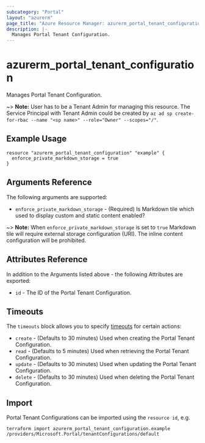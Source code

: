 ```yaml
---
subcategory: "Portal"
layout: "azurerm"
page_title: "Azure Resource Manager: azurerm_portal_tenant_configuration"
description: |-
  Manages Portal Tenant Configuration.
---
```


# azurerm_portal_tenant_configuration

Manages Portal Tenant Configuration.

~> **Note:** User has to be a Tenant Admin for managing this resource. The Service Principal with Tenant Admin could be created by `az ad sp create-for-rbac --name "<sp name>" --role="Owner" --scopes="/"`.

## Example Usage

```hcl
resource "azurerm_portal_tenant_configuration" "example" {
  enforce_private_markdown_storage = true
}
```

## Arguments Reference

The following arguments are supported:

* `enforce_private_markdown_storage` - (Required) Is Markdown tile which used to display custom and static content enabled?

~> **Note:** When `enforce_private_markdown_storage` is set to `true` Markdown tile will require external storage configuration (URI). The inline content configuration will be prohibited.

## Attributes Reference

In addition to the Arguments listed above - the following Attributes are exported:

* `id` - The ID of the Portal Tenant Configuration.

## Timeouts

The `timeouts` block allows you to specify [timeouts](https://www.terraform.io/docs/configuration/resources.html#timeouts) for certain actions:

* `create` - (Defaults to 30 minutes) Used when creating the Portal Tenant Configuration.
* `read` - (Defaults to 5 minutes) Used when retrieving the Portal Tenant Configuration.
* `update` - (Defaults to 30 minutes) Used when updating the Portal Tenant Configuration.
* `delete` - (Defaults to 30 minutes) Used when deleting the Portal Tenant Configuration.

## Import

Portal Tenant Configurations can be imported using the `resource id`, e.g.

```shell
terraform import azurerm_portal_tenant_configuration.example /providers/Microsoft.Portal/tenantConfigurations/default
```
